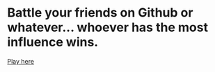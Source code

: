 # Battle your friends on Github or whatever... whoever has the most influence wins. 

[Play here](http://wrathful-degree.surge.sh/)